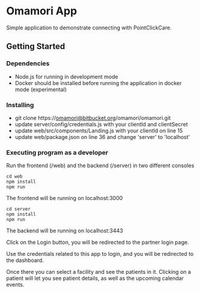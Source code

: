 # Omamori App

Simple application to demonstrate connecting with PointClickCare.

## Getting Started

### Dependencies

- Node.js for running in development mode
- Docker should be installed before running the application in docker mode (experimental)

### Installing

- git clone https://omamori@bitbucket.org/omamori/omamori.git
- update server/config/credentials.js with your clientId and clientSecret
- update web/src/components/Landing.js with your clientId on line 15
- update web/package.json on line 36 and change 'server' to 'localhost'

### Executing program as a developer
Run the frontend (/web) and the backend (/server) in two different consoles

    cd web
    npm install
    npm run

The frontend will be running on localhost:3000

    cd server
    npm install
    npm run

The backend will be running on localhost:3443

Click on the Login button, you will be redirected to the partner login page. 

Use the credentials related to this app to login, and you will be redirected to the dashboard.

Once there you can select a facility and see the patients in it. Clicking on a patient will let you see patient details, as well as the upcoming calendar events.






